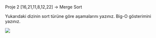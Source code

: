 Proje 2
[16,21,11,8,12,22] -> Merge Sort

Yukarıdaki dizinin sort türüne göre aşamalarını yazınız.
Big-O gösterimini yazınız.

[![](https://i.ibb.co/kBYm3kJ/photo-2022-07-13-14-49-14.jpg)](https://i.ibb.co/kBYm3kJ/photo-2022-07-13-14-49-14.jpg)
